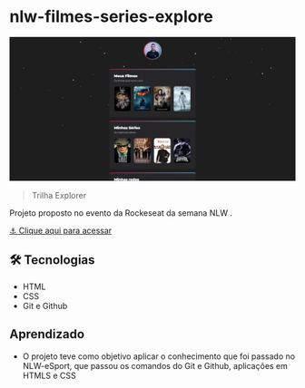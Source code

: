 # nlw-filmes-series-explore
![preview](./.github/preview.png)
>Trilha Explorer

Projeto proposto no evento da Rockeseat da semana NLW .



[⚓ Clique aqui para acessar](https://xxricardox.github.io/nlw-filmes-series-explore/)


## 🛠️ Tecnologias
- HTML
- CSS
- Git e Github


## Aprendizado
 - O projeto teve como objetivo aplicar o conhecimento que foi passado no NLW-eSport, que passou os comandos do Git e Github, aplicações em HTMLS e CSS
